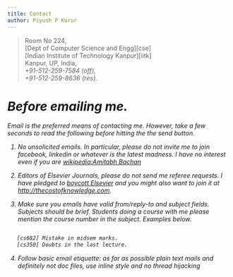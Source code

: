 ```yaml
---
title: Contact
author: Piyush P Kurur
---
```


>  Room No 224,\
>  [Dept of Computer Science and Engg][cse]\
>  [Indian Institute of Technology Kanpur][iitk]\
>  Kanpur, UP, India,\
>  <i class="icon-phone"/> +91-512-259-7584 (off),\
>  <i class="icon-phone"/> +91-512-259-8636 (res).

# Before emailing me.

Email is the preferred means of contacting me. However, take a few
seconds to read the following before hitting the the send button.

1. No unsolicited emails. In particular, please do not invite me to
   join facebook, linkedin or whatever is the latest madness.  I have
   *no interest* even if you are [wikipedia:Amitabh Bachan]()

2. Editors of Elsevier Journals, please *do not* send me referee
   requests. I have pledged to [boycott Elsevier][whykick] and you
   might also want to join it at <http://thecostofknowledge.com>.


3. Make sure you emails have valid from/reply-to and subject
   fields. Subjects should be brief. Students doing a course with me
   please mention the course number in the subject. Examples below.

~~~ {.bash }

   [cs682] Mistake in midsem marks.
   [cs350] Doubts in the last lecture.

~~~

4. Follow basic email etiquette: as far as possible plain text mails
   and definitely not doc files, use inline style and no thread
   hijacking

[whykick]: </posts/2012-02-20-Why-Kick-Elsevier.html>
